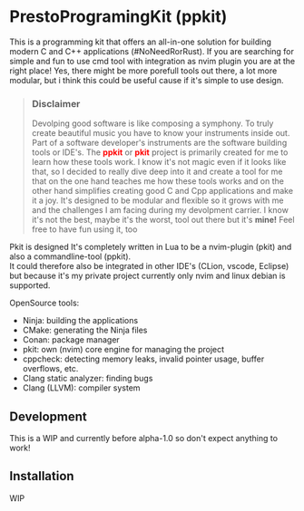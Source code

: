 # PrestoProgramingKit (ppkit)
This is a programming kit that offers an all-in-one solution for building modern C and C++ applications (#NoNeedRorRust). If you are searching for simple and fun to use cmd tool with integration as nvim plugin you are at the right place! Yes, there might be more porefull tools out there, a lot more modular, but i think this could be useful cause if it's simple to use design. 

> ### Disclaimer 
> Devolping good software is like composing a symphony. To truly create beautiful music you have to know your instruments inside out. Part of a software developer's instruments are the software building tools or IDE's. The <span style="color:red;">**ppkit**</span> or <span style="color:red;">**pkit**</span> project is primarily created for me to learn how these tools work. I know it's not magic even if it looks like that, so I decided to really dive deep into it and create a tool for me that on the one hand teaches me how these tools works and on the other hand simplifies creating good C and Cpp applications and make it a joy. It's designed to be modular and flexible so it grows with me and the challenges I am facing during my devolpment carrier. I know it's not the best, maybe it's the worst, tool out there but it's **mine!** Feel free to have fun using it, too<br/>

Pkit is designed 
It's completely written in Lua to be a nvim-plugin (pkit) and also a commandline-tool (ppkit).<br/>
It could therefore also be integrated in other IDE's (CLion, vscode, Eclipse) but because it's my private project currently only nvim and linux debian is supported.

OpenSource tools:<br/> 
- Ninja: building the applications
- CMake: generating the Ninja files
- Conan: package manager
- pkit: own (nvim) core engine for managing the project
- cppcheck: detecting memory leaks, invalid pointer usage, buffer overflows, etc.
- Clang static analyzer: finding bugs
- Clang (LLVM): compiler system

## Development
This is a WIP and currently before alpha-1.0 so don't expect anything to work!

## Installation
WIP
